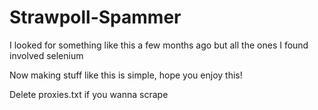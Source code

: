 # Strawpoll-Spammer

I looked for something like this a few months ago but all the ones I found involved selenium

Now making stuff like this is simple, hope you enjoy this!

Delete proxies.txt if you wanna scrape
